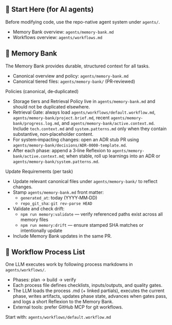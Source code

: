 ## 🔧 Start Here (for AI agents)

Before modifying code, use the repo-native agent system under `agents/`.

- Memory Bank overview: `agents/memory-bank.md`
- Workflows overview: `agents/workflows.md`

## 🔑 Memory Bank

The Memory Bank provides durable, structured context for all tasks.

- Canonical overview and policy: `agents/memory-bank.md`
- Canonical tiered files: `agents/memory-bank/` (PR‑reviewed)

Policies (canonical, de‑duplicated)

- Storage tiers and Retrieval Policy live in `agents/memory-bank.md` and should not be duplicated elsewhere.
- Retrieval Gate: always load `agents/workflows/default.workflow.md`, `agents/memory-bank/project.brief.md`, recent `agents/memory-bank/progress.log.md`, and `agents/memory-bank/active.context.md`. Include `tech.context.md` and `system.patterns.md` only when they contain substantive, non‑placeholder content.
- For system‑impacting changes: open an ADR stub PR using `agents/memory-bank/decisions/ADR-0000-template.md`.
- After each phase: append a 3‑line Reflexion to `agents/memory-bank/active.context.md`; when stable, roll up learnings into an ADR or `agents/memory-bank/system.patterns.md`.

Update Requirements (per task)

- Update relevant canonical files under `agents/memory-bank/` to reflect changes.
- Stamp `agents/memory-bank.md` front matter:
  - `generated_at`: today (YYYY‑MM‑DD)
  - `repo_git_sha`: `git rev-parse HEAD`
- Validate and check drift:
  - `npm run memory:validate` — verify referenced paths exist across all memory files
  - `npm run memory:drift` — ensure stamped SHA matches or intentionally update
- Include Memory Bank updates in the same PR.

## 🧭 Workflow Process List

One LLM executes work by following process markdowns in `agents/workflows/`.

- Phases: plan → build → verify
- Each process file defines checklists, inputs/outputs, and quality gates.
- The LLM loads the process .md (+ linked partials), executes the current phase, writes artifacts, updates phase state, advances when gates pass, and logs a short Reflexion to the Memory Bank.
- External tools: prefer GitHub MCP for git workflows.

Start with: `agents/workflows/default.workflow.md`
